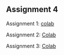 ## Assignment 4
Assignment 1: [colab](https://colab.research.google.com/drive/1ja3a1NSmY7KejH4dMwwk4PfA1Ti-MB6p?authuser=1#scrollTo=WVaL-g6kHUq1)

Assignment 2: [Colab](https://colab.research.google.com/drive/1O4ouK50DbMOKJBSM3xh84wWwo3TyCSTr?usp=sharing)

Assignment 3: [Colab](https://colab.research.google.com/drive/1ibxonvKOkuiIjxJGtseETTx1ETW43GHO?usp=sharing)
